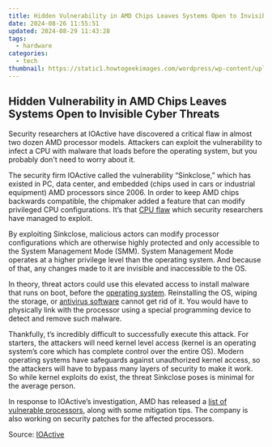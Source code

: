 ```yaml
---
title: Hidden Vulnerability in AMD Chips Leaves Systems Open to Invisible Cyber Threats
date: 2024-08-26 11:55:51
updated: 2024-08-29 11:43:28
tags:
  - hardware
categories:
  - tech
thumbnail: https://static1.howtogeekimages.com/wordpress/wp-content/uploads/2023/12/24.png
---
```


## Hidden Vulnerability in AMD Chips Leaves Systems Open to Invisible Cyber Threats

Security researchers at IOActive have discovered a critical flaw in almost two dozen AMD processor models. Attackers can exploit the vulnerability to infect a CPU with malware that loads before the operating system, but you probably don't need to worry about it.

 The security firm IOActive called the vulnerability “Sinkclose,” which has existed in PC, data center, and embedded (chips used in cars or industrial equipment) AMD processors since 2006\. In order to keep AMD chips backwards compatible, the chipmaker added a feature that can modify privileged CPU configurations. It’s that [CPU flaw](https://fox-hovers.techidaily.com/mastering-quick-periscope-streaming-techniques/) which security researchers have managed to exploit.

 By exploiting Sinkclose, malicious actors can modify processor configurations which are otherwise highly protected and only accessible to the System Management Mode (SMM). System Management Mode operates at a higher privilege level than the operating system. And because of that, any changes made to it are invisible and inaccessible to the OS.

 In theory, threat actors could use this elevated access to install malware that runs on boot, before the [operating system](https://hardware-updates.techidaily.com/mastering-tech-choices-trustworthy-tips-from-toms-hardware-hub/). Reinstalling the OS, wiping the storage, or [antivirus software](https://facebook-video-recording.techidaily.com/in-2024-access-high-res-fb-media-files/) cannot get rid of it. You would have to physically link with the processor using a special programming device to detect and remove such malware.

 Thankfully, t’s incredibly difficult to successfully execute this attack. For starters, the attackers will need kernel level access (kernel is an operating system’s core which has complete control over the entire OS). Modern operating systems have safeguards against unauthorized kernel access, so the attackers will have to bypass many layers of security to make it work. So while kernel exploits do exist, the threat Sinkclose poses is minimal for the average person.

 In response to IOActive’s investigation, AMD has released a [list of vulnerable processors](https://www.amd.com/en/resources/product-security/bulletin/amd-sb-7014.html), along with some mitigation tips. The company is also working on security patches for the affected processors.

 Source: [IOActive](https://ioactive.com/event/def-con-talk-amd-sinkclose-universal-ring-2-privilege-escalation/)

<ins class="adsbygoogle"
     style="display:block"
     data-ad-format="autorelaxed"
     data-ad-client="ca-pub-7571918770474297"
     data-ad-slot="1223367746"></ins>



<ins class="adsbygoogle"
     style="display:block"
     data-ad-client="ca-pub-7571918770474297"
     data-ad-slot="8358498916"
     data-ad-format="auto"
     data-full-width-responsive="true"></ins>
